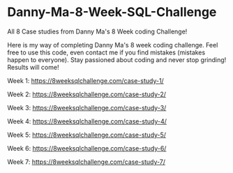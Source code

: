 # Danny-Ma-8-Week-SQL-Challenge
All 8 Case studies from Danny Ma's 8 Week coding Challenge!

Here is my way of completing Danny Ma's 8 week coding challenge. Feel free to use this code, even contact me if you find mistakes (mistakes happen to everyone). 
Stay passioned about coding and never stop grinding! Results will come!

Week 1: https://8weeksqlchallenge.com/case-study-1/

Week 2: https://8weeksqlchallenge.com/case-study-2/

Week 3: https://8weeksqlchallenge.com/case-study-3/

Week 4: https://8weeksqlchallenge.com/case-study-4/

Week 5: https://8weeksqlchallenge.com/case-study-5/

Week 6: https://8weeksqlchallenge.com/case-study-6/

Week 7: https://8weeksqlchallenge.com/case-study-7/

